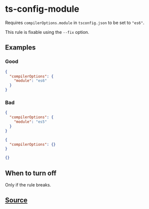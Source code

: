 # ts-config-module

Requires `compilerOptions.module` in `tsconfig.json` to be set to `"es6"`.

This rule is fixable using the `--fix` option.

## Examples

### Good

```json
{
  "compilerOptions": {
    "module": "es6"
  }
}
```

### Bad

```json
{
  "compilerOptions": {
    "module": "es5"
  }
}
```

```json
{
  "compilerOptions": {}
}
```

```json
{}
```

## When to turn off

Only if the rule breaks.

## [Source](https://azure.github.io/azure-sdk/typescript_design.html#ts-config-module)
